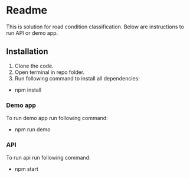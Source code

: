 # Readme

This is solution for road condition classification. Below are instructions to run API or demo app.

## Installation

1. Clone the code.
2. Open terminal in repo folder.
3. Run following command to install all dependencies:

- npm install

### Demo app

To run demo app run following command:

- npm run demo

### API

To run api run following command:

- npm start

